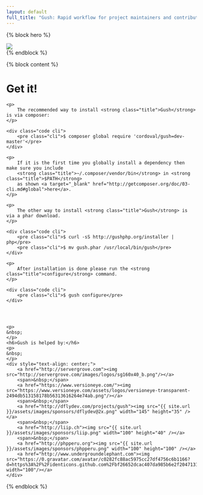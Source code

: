 ```yaml
---
layout: default
full_title: "Gush: Rapid workflow for project maintainers and contributors"
---
```

{% block hero %}
<div class="hero">
    <div class="container">
        <div class="col-sm-2 col-sm-offset-5">
            <img class="img-responsive" src="{{ site.url }}/assets/images/logo.png">
        </div>
    </div>
</div>
{% endblock %}

{% block content %}
<div class="col-sm-8 col-sm-offset-2 col-md-6 col-md-offset-3">
    <h1>Get it!</h1>

    <p>
        The recommended way to install <strong class="title">Gush</strong> is via composer:
    </p>

    <div class="code cli">
        <pre class="cli">$ composer global require 'cordoval/gush=dev-master'</pre>
    </div>

    <p>
        If it is the first time you globally install a dependency then make sure you include
        <strong class="title">~/.composer/vendor/bin</strong> in <strong class="title">$PATH</strong>
        as shown <a target="_blank" href="http://getcomposer.org/doc/03-cli.md#global">here</a>.
    </p>

    <p>
        The other way to install <strong class="title">Gush</strong> is via a phar download.
    </p>

    <div class="code cli">
        <pre class="cli">$ curl -sS http://gushphp.org/installer | php</pre>
        <pre class="cli">$ mv gush.phar /usr/local/bin/gush</pre>
    </div>

    <p>
        After installation is done please run the <strong class="title">configure</strong> command.
    </p>

    <div class="code cli">
        <pre class="cli">$ gush configure</pre>
    </div>




    <p>
    &nbsp;
    </p>
    <h6>Gush is helped by:</h6>
    <p>
    &nbsp;
    </p>
    <div style="text-align: center;">
        <a href="http://servergrove.com"><img src="http://servergrove.com/images/logos/sg160x40_b.png"/></a>
        <span>&nbsp;</span>
        <a href="https://www.versioneye.com/"><img src="https://www.versioneye.com/assets/logos/versioneye-transparent-2494db513158178b56313616264e74ab.png"/></a>
        <span>&nbsp;</span>
        <a href="http://dflydev.com/projects/gush"><img src="{{ site.url }}/assets/images/sponsors/dflydev@2x.png" width="145" height="35" /></a>
        <span>&nbsp;</span>
        <a href="http://liip.ch"><img src="{{ site.url }}/assets/images/sponsors/liip.png" width="100" height="40" /></a>
        <span>&nbsp;</span>
        <a href="http://phpperu.org"><img src="{{ site.url }}/assets/images/sponsors/phpperu.png" width="100" height="100" /></a>
        <a href="http://www.undergroundelephant.com"><img src="https://0.gravatar.com/avatar/c0282fc88ac5975cc27df4756c6b1166?d=https%3A%2F%2Fidenticons.github.com%2Fbf26652dcac407da985b6e2f20471318.png&r=x&s=140" width="100"/></a>
    </div>
</div>
{% endblock %}
